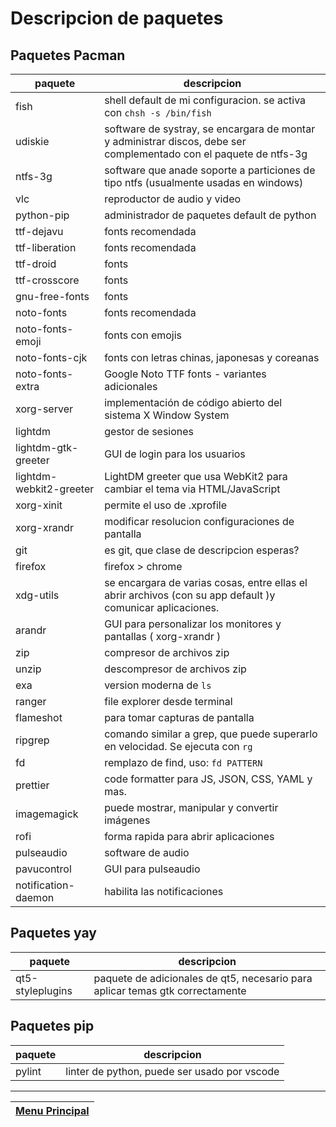 # Descripcion de paquetes

## Paquetes Pacman

| paquete | descripcion |
|-|-|
| fish | shell default de mi configuracion. se activa con ```chsh -s /bin/fish``` |
| udiskie | software de systray, se encargara de montar y administrar discos, debe ser complementado con el paquete de ntfs-3g |
| ntfs-3g | software que anade soporte a particiones de tipo ntfs (usualmente usadas en windows) |
| vlc | reproductor de audio y video |
| python-pip | administrador de paquetes default de python |
| ttf-dejavu | fonts recomendada |
| ttf-liberation | fonts recomendada |
| ttf-droid | fonts |
| ttf-crosscore | fonts |
| gnu-free-fonts | fonts |
| noto-fonts | fonts recomendada |
| noto-fonts-emoji | fonts con emojis |
| noto-fonts-cjk | fonts con letras chinas, japonesas y coreanas |
| noto-fonts-extra | Google Noto TTF fonts - variantes adicionales |
| xorg-server | implementación de código abierto del sistema X Window System |
| lightdm | gestor de sesiones |
| lightdm-gtk-greeter | GUI de login para los usuarios |
| lightdm-webkit2-greeter | LightDM greeter que usa WebKit2 para cambiar el tema via HTML/JavaScript |
| xorg-xinit | permite el uso de .xprofile |
| xorg-xrandr | modificar resolucion configuraciones de pantalla |
| git | es git, que clase de descripcion esperas? |
| firefox | firefox > chrome |
| xdg-utils | se encargara de varias cosas, entre ellas el abrir archivos (con su app default )y comunicar aplicaciones. |
| arandr | GUI para personalizar los monitores y pantallas ( xorg-xrandr ) |
| zip | compresor de archivos zip |
| unzip | descompresor de archivos zip |
| exa | version moderna de ```ls``` |
| ranger | file explorer desde terminal |
| flameshot | para tomar capturas de pantalla |
| ripgrep | comando similar a grep, que puede superarlo en velocidad. Se ejecuta con ```rg``` |
| fd | remplazo de find, uso: ```fd PATTERN``` |
| prettier | code formatter para JS, JSON, CSS, YAML y mas. |
| imagemagick | puede mostrar, manipular y convertir imágenes |
| rofi | forma rapida para abrir aplicaciones |
| pulseaudio | software de audio |
| pavucontrol | GUI para pulseaudio |
| notification-daemon | habilita las notificaciones |

## Paquetes yay

|paquete|descripcion|
|-|-|
| qt5-styleplugins | paquete de adicionales de qt5, necesario para aplicar temas gtk correctamente |
## Paquetes pip

|paquete|descripcion|
|-|-|
|pylint|linter de python, puede ser usado por vscode|

---
|[Menu Principal](../README.md)|
|:-:|
